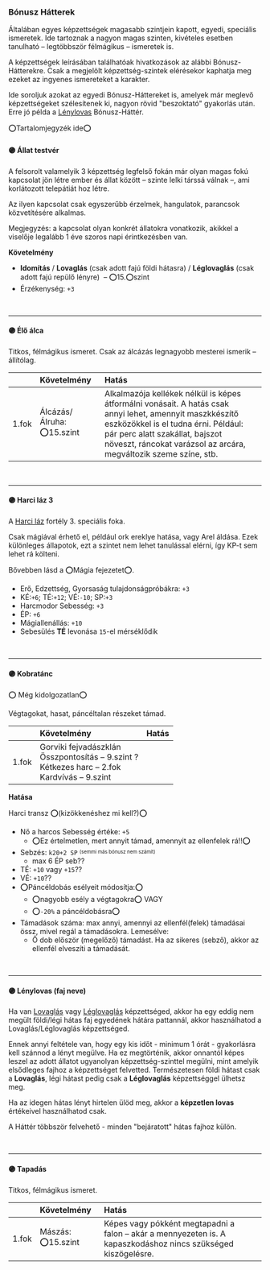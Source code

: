 ### Bónusz Hátterek

<!-- tag: bonusz__hatter -->

Általában egyes képzettségek magasabb szintjein kapott, egyedi, speciális ismeretek.
Ide tartoznak a nagyon magas szinten, kivételes esetben tanulható – legtöbbször félmágikus – ismeretek is.

A képzettségek leírásában találhatóak hivatkozások az alábbi Bónusz-Hátterekre. Csak a megjelölt képzettség-szintek elérésekor kaphatja meg ezeket az ingyenes ismereteket a karakter.

Ide soroljuk azokat az egyedi Bónusz-Háttereket is, amelyek már meglevő képzettségeket szélesítenek ki, nagyon rövid "beszoktató" gyakorlás után. Erre jó példa a [Lénylovas](042_bonusz_hatterek.md#-l%C3%A9nylovas-faj-neve) Bónusz-Háttér.

⭕Tartalomjegyzék ide⭕

#### 🟣 Állat testvér

A felsorolt valamelyik 3 képzettség legfelső fokán már olyan magas fokú kapcsolat jön létre ember és állat között – szinte lelki társsá válnak –, ami korlátozott telepátiát hoz létre.

Az ilyen kapcsolat csak egyszerűbb érzelmek, hangulatok, parancsok közvetítésére alkalmas.

Megjegyzés: a kapcsolat olyan konkrét állatokra vonatkozik, akikkel a viselője legalább 1 éve szoros napi érintkezésben van.

**Követelmény**

- **Idomítás** / **Lovaglás** (csak adott fajú földi hátasra) / **Léglovaglás** (csak adott fajú repülő lényre) &nbsp;–&nbsp;⭕15.⭕szint<br />
- Érzékenység: `+3`

<br />

---
#### 🟣 Élő álca

Titkos, félmágikus ismeret. Csak az álcázás legnagyobb mesterei ismerik – állítólag.

| |  Követelmény | Hatás  |   |
| :----------- | :----------- | :----------- | :----------- |
| 1.fok | Álcázás/Álruha: ⭕15.szint | Alkalmazója kellékek nélkül is képes átformálni vonásait. A hatás csak annyi lehet, amennyit maszkkészítő eszközökkel is el tudna érni. Például: pár perc alatt szakállat, bajszot növeszt, ráncokat varázsol az arcára, megváltozik szeme színe, stb. |

<br />


---
#### 🟣 Harci láz 3

A [Harci láz]() fortély 3. speciális foka.

Csak mágiával érhető el, például ork ereklye hatása, vagy Arel áldása. Ezek különleges állapotok, ezt a szintet nem lehet tanulással elérni, így KP-t sem lehet rá költeni.

Bővebben lásd a ⭕Mágia fejezetet⭕.

- Erő, Edzettség, Gyorsaság tulajdonságpróbákra:&nbsp;`+3`<br />
- KÉ:`+6`; TÉ:`+12`; VÉ:`-10`; SP:`+3`
- Harcmodor Sebesség: `+3`
- ÉP: `+6`
- Mágiallenállás: `+10`
- Sebesülés **TÉ** levonása `15`-el mérséklődik

<br />

---
#### 🟣 Kobratánc

⭕ Még kidolgozatlan⭕

Végtagokat, hasat, páncéltalan részeket támad.

| |  Követelmény | Hatás  |
| :----------- | :----------- | :----------- |
| 1.fok | Gorviki fejvadászklán<br />Összpontosítás&nbsp;–&nbsp;9.szint&nbsp;?<br />Kétkezes harc&nbsp;–&nbsp;2.fok<br />Kardvívás&nbsp;–&nbsp;9.szint |

**Hatása**

Harci transz ⭕(kizökkenéshez mi kell?)⭕
- Nő a harcos Sebesség értéke: `+5`
  - ⭕Ez értelmetlen, mert annyit támad, amennyit az ellenfelek rá!!⭕
- Sebzés: `k20+2 SP` <sup><sub>(semmi más bónusz nem számít)</sup></sub>
  - max 6 ÉP seb??
- TÉ: `+10` vagy `+15`??
- VÉ: `+10`??
- ⭕Páncéldobás esélyeit módosítja:⭕
  - ⭕nagyobb esély a végtagokra⭕  VAGY
  - ⭕`-20%` a páncéldobásra⭕
- Támadások száma: max annyi, amennyi az ellenfél(felek) támadásai össz, mivel regál a támadásokra. Lemesélve:
  - Ő dob először (megelőző) támadást. Ha az sikeres (sebző), akkor az ellenfél elveszíti a támadását.


<br />

---
#### 🟣 Lénylovas (faj neve)

Ha van [Lovaglás](../kepzettsegek/lovaglas.md) vagy [Léglovaglás](../kepzettsegek/leglovaglas.md) képzettséged, akkor ha egy eddig nem megült földi/légi hátas faj egyedének hátára pattannál, akkor használhatod a Lovaglás/Léglovaglás képzettséged.

Ennek annyi feltétele van, hogy egy kis időt - minimum 1 órát - gyakorlásra kell szánnod a lényt megülve. Ha ez megtörténik, akkor onnantól képes leszel az adott állatot ugyanolyan képzettség-szinttel megülni, mint amelyik elsődleges fajhoz a képzettséget felvetted. Természetesen földi hátast csak a **Lovaglás**, légi hátast pedig csak a **Léglovaglás** képzettséggel ülhetsz meg.

Ha az idegen hátas lényt hirtelen ülöd meg, akkor a **képzetlen lovas** értékeivel használhatod csak.

A Háttér többször felvehető - minden "bejáratott" hátas fajhoz külön.


<br />

---
#### 🟣 Tapadás

Titkos, félmágikus ismeret.

| |  Követelmény | Hatás  |   |
| :----------- | :----------- | :----------- | :----------- |
| 1.fok | Mászás: ⭕15.szint | Képes vagy pókként megtapadni a falon – akár a mennyezeten is. A kapaszkodáshoz nincs szükséged kiszögelésre. |

<br />
